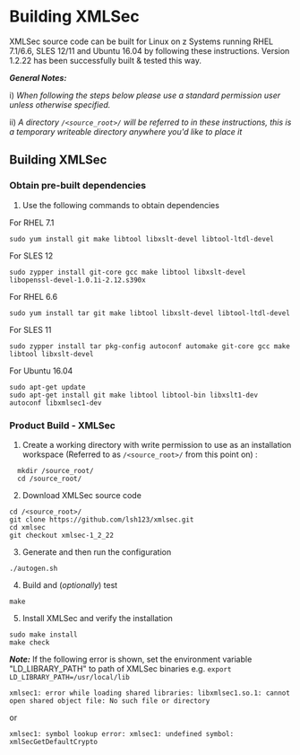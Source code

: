 <!---PACKAGE:XMLSec--->
<!---DISTRO:SLES 12:1.2.22--->
<!---DISTRO:SLES 11:1.2.22--->
<!---DISTRO:RHEL 7.1:1.2.22--->
<!---DISTRO:RHEL 6.6:1.2.22--->
<!---DISTRO:Ubuntu 16.x:1.2.22--->

# Building XMLSec

XMLSec source code can be built for Linux on z Systems running RHEL 7.1/6.6, SLES 12/11 and Ubuntu 16.04 by following these instructions. Version 1.2.22 has been successfully built & tested this way.

_**General Notes:**_ 

i) _When following the steps below please use a standard permission user unless otherwise specified._
	 
ii) _A directory `/<source_root>/` will be referred to in these instructions, this is a temporary writeable directory anywhere you'd like to place it_

## Building XMLSec

### Obtain pre-built dependencies

1. Use the following commands to obtain dependencies

  For RHEL 7.1
  
  ```shell
  sudo yum install git make libtool libxslt-devel libtool-ltdl-devel
  ```
  
  For SLES 12
  
  ```shell
  sudo zypper install git-core gcc make libtool libxslt-devel libopenssl-devel-1.0.1i-2.12.s390x
  ```
  
  For RHEL 6.6
  
  ```shell
  sudo yum install tar git make libtool libxslt-devel libtool-ltdl-devel
  ```
  
  For SLES 11
  
  ```shell
  sudo zypper install tar pkg-config autoconf automake git-core gcc make libtool libxslt-devel
  ```
  
  For Ubuntu 16.04
  
  ```shell
  sudo apt-get update
  sudo apt-get install git make libtool libtool-bin libxslt1-dev autoconf libxmlsec1-dev
  ```

### Product Build - XMLSec

1. Create a working directory with write permission to use as an installation workspace (Referred to as `/<source_root>/` from this point on) :

  ```shell
	mkdir /source_root/
	cd /source_root/
  ```

2. Download XMLSec source code

  ```shell
  cd /<source_root>/
  git clone https://github.com/lsh123/xmlsec.git
  cd xmlsec
  git checkout xmlsec-1_2_22
  ```
  
3. Generate and then run the configuration

  ```shell
  ./autogen.sh
  ```
  
4. Build and (_optionally_) test

  ```shell
  make
  ```

5. Install XMLSec and verify the installation

  ```shell
  sudo make install
  make check
  ```
  
  _**Note:**_ If the following error is shown, set the environment variable "LD_LIBRARY_PATH" to path of XMLSec binaries e.g. `export LD_LIBRARY_PATH=/usr/local/lib`

  ```shell
  xmlsec1: error while loading shared libraries: libxmlsec1.so.1: cannot open shared object file: No such file or directory
  ```
  or
  ```shell
  xmlsec1: symbol lookup error: xmlsec1: undefined symbol: xmlSecGetDefaultCrypto
  